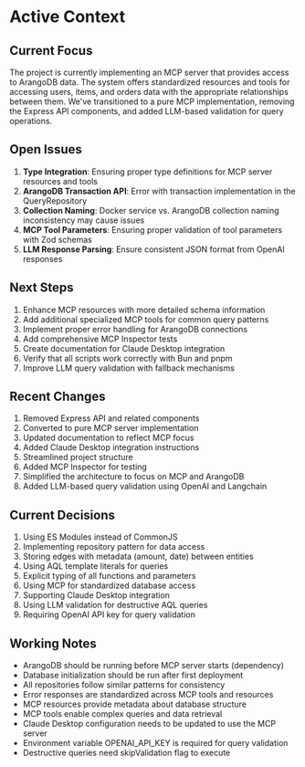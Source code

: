 # Active Context

## Current Focus
The project is currently implementing an MCP server that provides access to ArangoDB data. The system offers standardized resources and tools for accessing users, items, and orders data with the appropriate relationships between them. We've transitioned to a pure MCP implementation, removing the Express API components, and added LLM-based validation for query operations.

## Open Issues
1. **Type Integration**: Ensuring proper type definitions for MCP server resources and tools
2. **ArangoDB Transaction API**: Error with transaction implementation in the QueryRepository
3. **Collection Naming**: Docker service vs. ArangoDB collection naming inconsistency may cause issues
4. **MCP Tool Parameters**: Ensuring proper validation of tool parameters with Zod schemas
5. **LLM Response Parsing**: Ensure consistent JSON format from OpenAI responses

## Next Steps
1. Enhance MCP resources with more detailed schema information
2. Add additional specialized MCP tools for common query patterns
3. Implement proper error handling for ArangoDB connections
4. Add comprehensive MCP Inspector tests
5. Create documentation for Claude Desktop integration
6. Verify that all scripts work correctly with Bun and pnpm
7. Improve LLM query validation with fallback mechanisms

## Recent Changes
1. Removed Express API and related components
2. Converted to pure MCP server implementation
3. Updated documentation to reflect MCP focus
4. Added Claude Desktop integration instructions
5. Streamlined project structure
6. Added MCP Inspector for testing
7. Simplified the architecture to focus on MCP and ArangoDB
8. Added LLM-based query validation using OpenAI and Langchain

## Current Decisions
1. Using ES Modules instead of CommonJS
2. Implementing repository pattern for data access
3. Storing edges with metadata (amount, date) between entities
4. Using AQL template literals for queries
5. Explicit typing of all functions and parameters
6. Using MCP for standardized database access
7. Supporting Claude Desktop integration
8. Using LLM validation for destructive AQL queries
9. Requiring OpenAI API key for query validation

## Working Notes
- ArangoDB should be running before MCP server starts (dependency)
- Database initialization should be run after first deployment
- All repositories follow similar patterns for consistency
- Error responses are standardized across MCP tools and resources
- MCP resources provide metadata about database structure
- MCP tools enable complex queries and data retrieval
- Claude Desktop configuration needs to be updated to use the MCP server
- Environment variable OPENAI_API_KEY is required for query validation
- Destructive queries need skipValidation flag to execute 